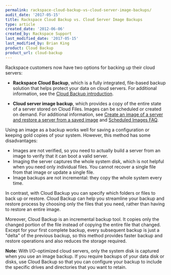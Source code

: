 ```yaml
---
permalink: rackspace-cloud-backup-vs-cloud-server-image-backups/
audit_date: '2017-05-15'
title: Rackspace Cloud Backup vs. Cloud Server Image Backups
type: article
created_date: '2012-06-06'
created_by: Rackspace Support
last_modified_date: '2017-05-15'
last_modified_by: Brian King
product: Cloud Backup
product_url: cloud-backup
---
```


Rackspace customers now have two options for backing up their cloud servers:

- **Rackspace Cloud Backup**, which is a fully integrated, file-based backup solution that helps protect your data on cloud servers. For additional information, see the [Cloud Backup introduction](/how-to/cloud-backup/).

- **Cloud server image backup**, which provides a copy of the entire state of a server stored on Cloud Files. Images can be scheduled or created on demand. For additional information, see [Create an image of a server and restore a server from a saved image](/how-to/create-an-image-of-a-server-and-restore-a-server-from-a-saved-image/) and [Scheduled Images FAQ](/how-to/scheduled-images-faq/).

Using an image as a backup works well for saving a configuration or keeping gold copies of your system. However, this method has some disadvantages:

- Images are not verified, so you need to actually build a server from an image to verify that it can boot a valid server. 
- Imaging the server captures the whole system disk, which is not helpful when you need only individual files. You cannot recover a single file from that image or update a single file.
- Image backups are not incremental: they copy the whole system every time.

In contrast, with Cloud Backup you can specify which folders or files to back up or restore. Cloud Backup can help you streamline your backup and restore process by choosing only the files that you need, rather than having to restore an entire image.

Moreover, Cloud Backup is an incremental backup tool. It copies only the changed portion of the file instead of copying the entire file that changed. Except for your first complete backup, every subsequent backup is just a "delta" of the previous backup, so this method provides faster backup and restore operations and also reduces the storage required. 

**Note:** With I/O-optimized cloud servers, only the system disk is captured when you use an image backup. If you require backups of your data disk or disks, use Cloud Backup so that you can configure your backup to include the specific drives and directories that you want to retain. 




